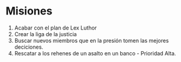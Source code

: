 # Misiones

1. Acabar con el plan de Lex Luthor
2. Crear la liga de la justicia
3. Buscar nuevos miembros que en la presión tomen las mejores deciciones.
4. Rescatar a los rehenes de un asalto en un banco - Prioridad Alta.
